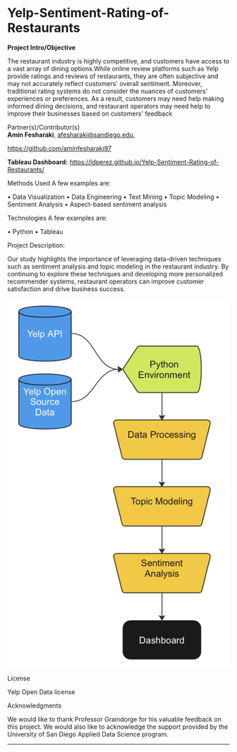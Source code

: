 # Yelp-Sentiment-Rating-of-Restaurants

**Project Intro/Objective**

The restaurant industry is highly competitive, and customers have access to a vast array of dining options.While online review platforms such as Yelp provide ratings and reviews of restaurants, they are often subjective and may not accurately reflect customers' overall sentiment. Moreover, traditional rating systems do not consider the nuances of customers' experiences or preferences. As a result, customers may need help making informed dining decisions, and restaurant operators may need help to improve their businesses based on customers' feedback

Partner(s)/Contributor(s)  
**Amin Fesharaki**, afesharaki@sandiego.edu, 

https://github.com/aminfesharaki97

**Tableau Dashboard:** https://ldperez.github.io/Yelp-Sentiment-Rating-of-Restaurants/


Methods Used
A few examples are:

•	Data Visualization
•	Data Engineering 
•	Text Mining
•	Topic Modeling
•	Sentiment Analysis
•	Aspect-based sentiment analysis

Technologies
A few examples are:

•	Python
•	Tableau

Project Description:

Our study highlights the importance of leveraging data-driven techniques such as sentiment analysis and topic modeling in the restaurant industry. By continuing to explore these techniques and developing more personalized recommender systems, restaurant operators can improve customer satisfaction and drive business success.


![Example Image](https://github.com/ldperez/Yelp-Sentiment-Rating-of-Restaurants/blob/main/Image%20Folder/projectFlowchart.png)

License

Yelp Open Data license

Acknowledgments

We would like to thank Professor Graindorge for his valuable feedback on this project. We would also like to acknowledge the support provided by the University of San Diego Applied Data Science program.
*****

